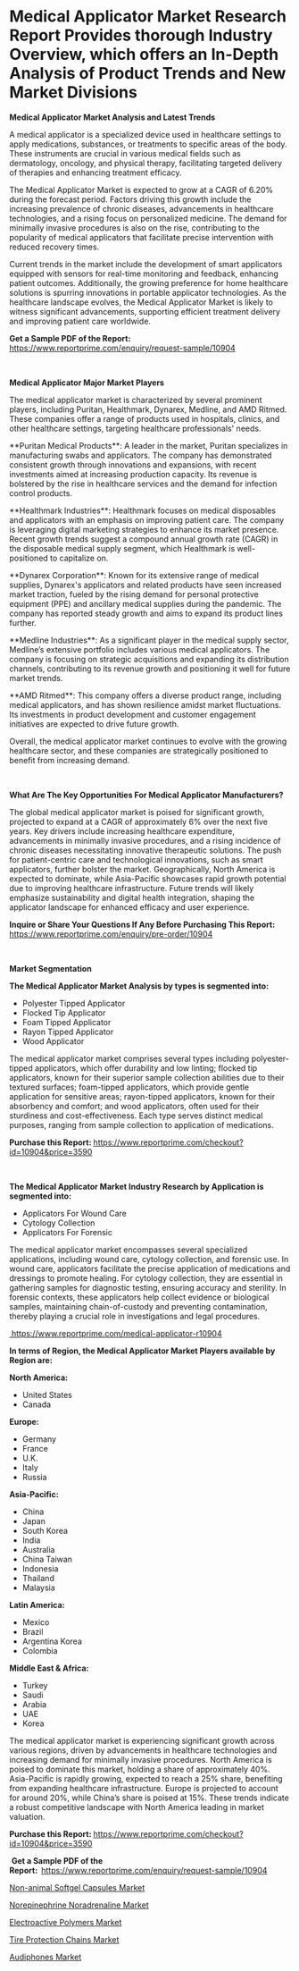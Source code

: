 <p><h1>Medical Applicator Market Research Report Provides thorough Industry Overview, which offers an In-Depth Analysis of Product Trends and New Market Divisions</h1></p><p><strong>Medical Applicator Market Analysis and Latest Trends</strong></p>
<p><p>A medical applicator is a specialized device used in healthcare settings to apply medications, substances, or treatments to specific areas of the body. These instruments are crucial in various medical fields such as dermatology, oncology, and physical therapy, facilitating targeted delivery of therapies and enhancing treatment efficacy.</p><p>The Medical Applicator Market is expected to grow at a CAGR of 6.20% during the forecast period. Factors driving this growth include the increasing prevalence of chronic diseases, advancements in healthcare technologies, and a rising focus on personalized medicine. The demand for minimally invasive procedures is also on the rise, contributing to the popularity of medical applicators that facilitate precise intervention with reduced recovery times.</p><p>Current trends in the market include the development of smart applicators equipped with sensors for real-time monitoring and feedback, enhancing patient outcomes. Additionally, the growing preference for home healthcare solutions is spurring innovations in portable applicator technologies. As the healthcare landscape evolves, the Medical Applicator Market is likely to witness significant advancements, supporting efficient treatment delivery and improving patient care worldwide.</p></p>
<p><strong>Get a Sample PDF of the Report:&nbsp;</strong> <a href="https://www.reportprime.com/enquiry/request-sample/10904?utm_campaign=1841&utm_medium=2&utm_source=Github&utm_content=ia&utm_term=29112024&utm_id=medical-applicator">https://www.reportprime.com/enquiry/request-sample/10904</a></p>
<p>&nbsp;</p>
<p><strong>Medical Applicator Major Market Players</strong></p>
<p><p>The medical applicator market is characterized by several prominent players, including Puritan, Healthmark, Dynarex, Medline, and AMD Ritmed. These companies offer a range of products used in hospitals, clinics, and other healthcare settings, targeting healthcare professionals' needs.</p><p>**Puritan Medical Products**: A leader in the market, Puritan specializes in manufacturing swabs and applicators. The company has demonstrated consistent growth through innovations and expansions, with recent investments aimed at increasing production capacity. Its revenue is bolstered by the rise in healthcare services and the demand for infection control products.</p><p>**Healthmark Industries**: Healthmark focuses on medical disposables and applicators with an emphasis on improving patient care. The company is leveraging digital marketing strategies to enhance its market presence. Recent growth trends suggest a compound annual growth rate (CAGR) in the disposable medical supply segment, which Healthmark is well-positioned to capitalize on.</p><p>**Dynarex Corporation**: Known for its extensive range of medical supplies, Dynarex's applicators and related products have seen increased market traction, fueled by the rising demand for personal protective equipment (PPE) and ancillary medical supplies during the pandemic. The company has reported steady growth and aims to expand its product lines further.</p><p>**Medline Industries**: As a significant player in the medical supply sector, Medline’s extensive portfolio includes various medical applicators. The company is focusing on strategic acquisitions and expanding its distribution channels, contributing to its revenue growth and positioning it well for future market trends.</p><p>**AMD Ritmed**: This company offers a diverse product range, including medical applicators, and has shown resilience amidst market fluctuations. Its investments in product development and customer engagement initiatives are expected to drive future growth.</p><p>Overall, the medical applicator market continues to evolve with the growing healthcare sector, and these companies are strategically positioned to benefit from increasing demand.</p></p>
<p>&nbsp;</p>
<p><strong>What Are The Key Opportunities For Medical Applicator Manufacturers?</strong></p>
<p><p>The global medical applicator market is poised for significant growth, projected to expand at a CAGR of approximately 6% over the next five years. Key drivers include increasing healthcare expenditure, advancements in minimally invasive procedures, and a rising incidence of chronic diseases necessitating innovative therapeutic solutions. The push for patient-centric care and technological innovations, such as smart applicators, further bolster the market. Geographically, North America is expected to dominate, while Asia-Pacific showcases rapid growth potential due to improving healthcare infrastructure. Future trends will likely emphasize sustainability and digital health integration, shaping the applicator landscape for enhanced efficacy and user experience.</p></p>
<p><strong>Inquire or Share Your Questions If Any Before Purchasing This Report:</strong> <a href="https://www.reportprime.com/enquiry/pre-order/10904?utm_campaign=1841&utm_medium=2&utm_source=Github&utm_content=ia&utm_term=29112024&utm_id=medical-applicator">https://www.reportprime.com/enquiry/pre-order/10904</a></p>
<p>&nbsp;</p>
<p><strong>Market Segmentation</strong></p>
<p><strong>The Medical Applicator Market Analysis by types is segmented into:</strong></p>
<p><ul><li>Polyester Tipped Applicator</li><li>Flocked Tip Applicator</li><li>Foam Tipped Applicator</li><li>Rayon Tipped Applicator</li><li>Wood Applicator</li></ul></p>
<p><p>The medical applicator market comprises several types including polyester-tipped applicators, which offer durability and low linting; flocked tip applicators, known for their superior sample collection abilities due to their textured surfaces; foam-tipped applicators, which provide gentle application for sensitive areas; rayon-tipped applicators, known for their absorbency and comfort; and wood applicators, often used for their sturdiness and cost-effectiveness. Each type serves distinct medical purposes, ranging from sample collection to application of medications.</p></p>
<p><strong>Purchase this Report:&nbsp;</strong><a href="https://www.reportprime.com/checkout?id=10904&price=3590&utm_campaign=1841&utm_medium=2&utm_source=Github&utm_content=ia&utm_term=29112024&utm_id=medical-applicator">https://www.reportprime.com/checkout?id=10904&price=3590</a></p>
<p>&nbsp;</p>
<p><strong>The Medical Applicator Market Industry Research by Application is segmented into:</strong></p>
<p><ul><li>Applicators For Wound Care</li><li>Cytology Collection</li><li>Applicators For Forensic</li></ul></p>
<p><p>The medical applicator market encompasses several specialized applications, including wound care, cytology collection, and forensic use. In wound care, applicators facilitate the precise application of medications and dressings to promote healing. For cytology collection, they are essential in gathering samples for diagnostic testing, ensuring accuracy and sterility. In forensic contexts, these applicators help collect evidence or biological samples, maintaining chain-of-custody and preventing contamination, thereby playing a crucial role in investigations and legal procedures.</p></p>
<p><a href="https://www.reportprime.com/medical-applicator-r10904?utm_campaign=1841&utm_medium=2&utm_source=Github&utm_content=ia&utm_term=29112024&utm_id=medical-applicator">&nbsp;https://www.reportprime.com/medical-applicator-r10904</a></p>
<p><strong>In terms of Region, the Medical Applicator Market Players available by Region are:</strong></p>
<p>
    <p> <strong> North America: </strong>
        <ul>
            <li>United States</li>
            <li>Canada</li>
        </ul>
        </p> 
    <p> <strong> Europe: </strong>
        <ul>
            <li>Germany</li>
            <li>France</li>
            <li>U.K.</li>
            <li>Italy</li>
            <li>Russia</li>
        </ul>
        </p> 
    <p> <strong> Asia-Pacific: </strong>
        <ul>
            <li>China</li>
            <li>Japan</li>
            <li>South Korea</li>
            <li>India</li>
            <li>Australia</li>
            <li>China Taiwan</li>
            <li>Indonesia</li>
            <li>Thailand</li>
            <li>Malaysia</li>
        </ul>
        </p> 
    <p> <strong> Latin America: </strong>
        <ul>
            <li>Mexico</li>
            <li>Brazil</li>
            <li>Argentina Korea</li>
            <li>Colombia</li>
        </ul>
        </p> 
    <p> <strong> Middle East & Africa: </strong>
        <ul>
            <li>Turkey</li>
            <li>Saudi</li>
            <li>Arabia</li>
            <li>UAE</li>
            <li>Korea</li>
        </ul>
    </p>
    </p>
<p><p>The medical applicator market is experiencing significant growth across various regions, driven by advancements in healthcare technologies and increasing demand for minimally invasive procedures. North America is poised to dominate this market, holding a share of approximately 40%. Asia-Pacific is rapidly growing, expected to reach a 25% share, benefiting from expanding healthcare infrastructure. Europe is projected to account for around 20%, while China’s share is poised at 15%. These trends indicate a robust competitive landscape with North America leading in market valuation.</p></p>
<p><strong>Purchase this Report: </strong><a href="https://www.reportprime.com/checkout?id=10904&price=3590&utm_campaign=1841&utm_medium=2&utm_source=Github&utm_content=ia&utm_term=29112024&utm_id=medical-applicator">https://www.reportprime.com/checkout?id=10904&price=3590</a></p>
<p>&nbsp;<strong>Get a Sample PDF of the Report:&nbsp;&nbsp;</strong><a href="https://www.reportprime.com/enquiry/request-sample/10904?utm_campaign=1841&utm_medium=2&utm_source=Github&utm_content=ia&utm_term=29112024&utm_id=medical-applicator">https://www.reportprime.com/enquiry/request-sample/10904</a></p>
<p><strong></strong></p>
<p><p><a href="https://issuu.com/reportprime-2/docs/non-animal-softgel-capsules-market-_ac6255ff33d45e?utm_campaign=1841&utm_medium=2&utm_source=Github&utm_content=ia&utm_term=29112024&utm_id=medical-applicator">Non-animal Softgel Capsules Market</a></p><p><a href="https://issuu.com/reportprime-2/docs/norepinephrine-noradrenaline-market_4366b786587bf6?utm_campaign=1841&utm_medium=2&utm_source=Github&utm_content=ia&utm_term=29112024&utm_id=medical-applicator">Norepinephrine Noradrenaline Market</a></p><p><a href="https://www.linkedin.com/pulse/electroactive-polymers-market-forecasts-trends-impact-p3wlc?utm_campaign=1841&utm_medium=2&utm_source=Github&utm_content=ia&utm_term=29112024&utm_id=medical-applicator">Electroactive Polymers Market</a></p><p><a href="https://www.linkedin.com/pulse/tire-protection-chains-market-global-insights-sales-zmqof?utm_campaign=1841&utm_medium=2&utm_source=Github&utm_content=ia&utm_term=29112024&utm_id=medical-applicator">Tire Protection Chains Market</a></p><p><a href="https://github.com/julyju69/Market-Research-Report-List-5/blob/main/audiphones-market.md?utm_campaign=1841&utm_medium=2&utm_source=Github&utm_content=ia&utm_term=29112024&utm_id=medical-applicator">Audiphones Market</a></p></p>